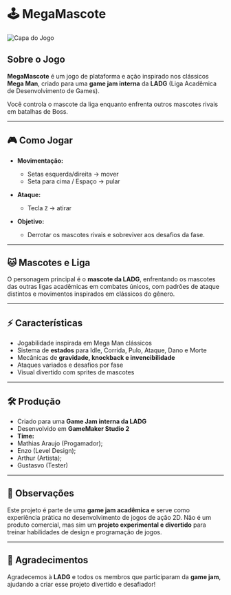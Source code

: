 # 🕹️ MegaMascote

![Capa do Jogo](link_da_imagem)

## Sobre o Jogo

**MegaMascote** é um jogo de plataforma e ação inspirado nos clássicos **Mega Man**, criado para uma **game jam interna** da **LADG** (Liga Acadêmica de Desenvolvimento de Games).

Você controla o mascote da liga enquanto enfrenta outros mascotes rivais em batalhas de Boss.

---

## 🎮 Como Jogar

* **Movimentação:**

  * Setas esquerda/direita → mover
  * Seta para cima / Espaço → pular

* **Ataque:**

  * Tecla `Z` → atirar

* **Objetivo:**

  * Derrotar os mascotes rivais e sobreviver aos desafios da fase.

---

## 🐱 Mascotes e Liga

O personagem principal é o **mascote da LADG**, enfrentando os mascotes das outras ligas acadêmicas em combates únicos, com padrões de ataque distintos e movimentos inspirados em clássicos do gênero.

---

## ⚡ Características

* Jogabilidade inspirada em Mega Man clássicos
* Sistema de **estados** para Idle, Corrida, Pulo, Ataque, Dano e Morte
* Mecânicas de **gravidade, knockback e invencibilidade**
* Ataques variados e desafios por fase
* Visual divertido com sprites de mascotes

---

## 🛠️ Produção

* Criado para uma **Game Jam interna da LADG**
* Desenvolvido em **GameMaker Studio 2**
* **Time:**
* Mathias Araujo (Progamador);
* Enzo (Level Design);
* Arthur (Artista);
* Gustasvo (Tester)

---

## 📌 Observações

Este projeto é parte de uma **game jam acadêmica** e serve como experiência prática no desenvolvimento de jogos de ação 2D.
Não é um produto comercial, mas sim um **projeto experimental e divertido** para treinar habilidades de design e programação de jogos.

---

## 🤝 Agradecimentos

Agradecemos à **LADG** e todos os membros que participaram da **game jam**, ajudando a criar esse projeto divertido e desafiador!
